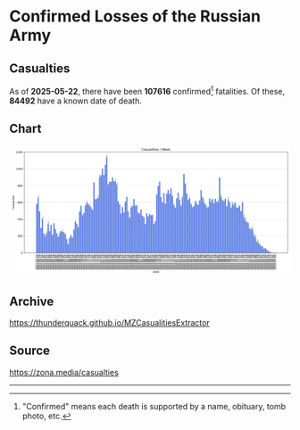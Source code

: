 
# Confirmed Losses of the Russian Army

## Casualties

As of **2025-05-22**, there have been **107616** confirmed[^1] fatalities.
Of these, **84492** have a known date of death.

## Chart

![7-Day Intervals Bar Chart](./docs/7days.svg)

## Archive

https://thunderquack.github.io/MZCasualitiesExtractor

## Source

https://zona.media/casualties

---

[^1]: "Confirmed" means each death is supported by a name, obituary, tomb photo, etc.
